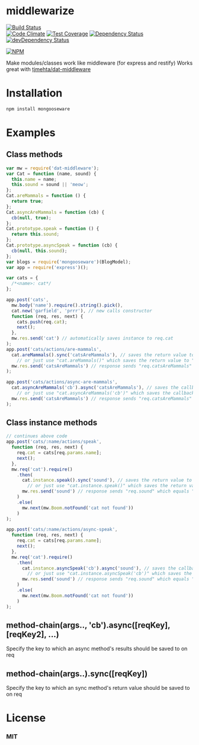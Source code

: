 middlewarize
============
[![Build Status](https://travis-ci.org/tjmehta/middlewarize.svg)](https://travis-ci.org/tjmehta/middlewarize)  
[![Code Climate](https://codeclimate.com/github/tjmehta/middlewarize/badges/gpa.svg)](https://codeclimate.com/github/tjmehta/middlewarize)
[![Test Coverage](https://codeclimate.com/github/tjmehta/middlewarize/badges/coverage.svg)](https://codeclimate.com/github/tjmehta/middlewarize)
[![Dependency Status](https://david-dm.org/tjmehta/middlewarize.svg)](https://david-dm.org/tjmehta/middlewarize)
[![devDependency Status](https://david-dm.org/tjmehta/middlewarize/dev-status.svg)](https://david-dm.org/tjmehta/middlewarize#info=devDependencies)

[![NPM](https://nodei.co/npm/middlewarize.png?compact=true)](https://nodei.co/npm/middlewarize/)  

Make modules/classes work like middleware (for express and restify)
Works great with [tjmehta/dat-middleware](https://github.com/tjmehta/dat-middleware)


# Installation
```bash
npm install mongooseware
```

# Examples

## Class methods
```js
var mw = require('dat-middleware');
var Cat = function (name, sound) {
  this.name = name;
  this.sound = sound || 'meow';
};
Cat.areMammals = function () {
  return true;
};
Cat.asyncAreMammals = function (cb) {
  cb(null, true);
};
Cat.prototype.speak = function () {
  return this.sound;
};
Cat.prototype.asyncSpeak = function (cb) {
  cb(null, this.sound);
};
var blogs = require('mongooseware')(BlogModel);
var app = require('express')();

var cats = {
  /*<name>: cat*/
};

app.post('cats',
  mw.body('name').require().string().pick(),
  cat.new('garfield', 'prrr'), // new calls constructor
  function (req, res, next) {
    cats.push(req.cat);
    next();
  },
  mw.res.send('cat') // automatically saves instance to req.cat
);
app.post('cats/actions/are-mammals',
  cat.areMammals().sync('catsAreMammals'), // saves the return value to "req.catsAreMammals"
    // or just use "cat.areMammals()" which saves the return value to "req.catResult"
  mw.res.send('catsAreMammals') // response sends "req.catsAreMammals" which equals "true"
);

app.post('cats/actions/async-are-mammals',
  cat.asyncAreMammals('cb').async('catsAreMammals'), // saves the callback value to "req.catsAreMammals"
    // or just use "cat.asyncAreMammals('cb')" which saves the callback value to "req.catResult"
  mw.res.send('catsAreMammals') // response sends "req.catsAreMammals" which equals "true"
);

```

## Class instance methods
```js
// continues above code
app.post('cats/:name/actions/speak',
  function (req, res, next) {
    req.cat = cats[req.params.name];
    next();
  },
  mw.req('cat').require()
    .then(
      cat.instance.speak().sync('sound'), // saves the return value to "req.sound"
        // or just use "cat.instance.speak()" which saves the return value to "req.catResult"
      mw.res.send('sound') // response sends "req.sound" which equals "req.cat.sound"
    )
    .else(
      mw.next(mw.Boom.notFound('cat not found'))
    )
);

app.post('cats/:name/actions/async-speak',
  function (req, res, next) {
    req.cat = cats[req.params.name];
    next();
  },
  mw.req('cat').require()
    .then(
      cat.instance.asyncSpeak('cb').async('sound'), // saves the callback value to "req.sound"
        // or just use "cat.instance.asyncSpeak('cb')" which saves the callback value to "req.catResult"
      mw.res.send('sound') // response sends "req.sound" which equals "req.cat.sound"
    )
    .else(
      mw.next(mw.Boom.notFound('cat not found'))
    )
);
```

## method-chain(args.., 'cb').async([reqKey], [reqKey2], ...)
Specify the key to which an async method's results should be saved to on req

## method-chain(args..).sync([reqKey])
Specify the key to which an sync method's return value should be saved to on req

# License
### MIT

